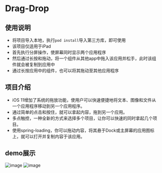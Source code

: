 # Drag-Drop
## 使用说明
- 将项目导入本地，执行`pod install`导入第三方库，即可使用
- 该项目仅适用于iPad
- 首先执行分屏操作，使屏幕同时显示两个应用程序
- 然后通过长按和拖动，将一个组件从其他app中拖入该应用并松手，此时该组件就会被复制到应用中
- 通过长按应用中的组件，也可以将其拖动至其他应用程序
## 项目介绍
- iOS 11增加了系统的拖放功能，使用户可以快速便捷地将文本、图像和文件从一个应用程序移动到另一个应用程序。
- 通过简单的点击和按住，就可以拿起内容，拖到另一个应用。
- 多点触控，一种全新的方式来选择多个项目，让你可以快速的同时拿起几个项目。
- 使用spring-loading，你可以拖动内容，将其悬于Dock或主屏幕的应用图标上，就可以打开并复制内容于该应用。
## demo展示
![image](https://github.com/LinChaL/Drag-and-Drop/blob/master/QQ20181108-192917-HD.gif?raw=true)
![image](https://github.com/LinChaL/Drag-and-Drop/blob/master/QQ20181108-210750-HD.gif?raw=true)
